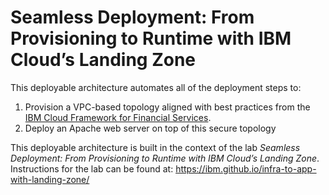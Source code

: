 # Seamless Deployment: From Provisioning to Runtime with IBM Cloud’s Landing Zone

This deployable architecture automates all of the deployment steps to:
 1. Provision a VPC-based topology aligned with best practices from the [IBM Cloud Framework for Financial Services](https://cloud.ibm.com/docs/framework-financial-services?topic=framework-financial-services-vpc-architecture-about).
 2. Deploy an Apache web server on top of this secure topology

This deployable architecture is built in the context of the lab *Seamless Deployment: From Provisioning to Runtime with IBM Cloud’s Landing Zone*. Instructions for the lab can be found at: https://ibm.github.io/infra-to-app-with-landing-zone/
